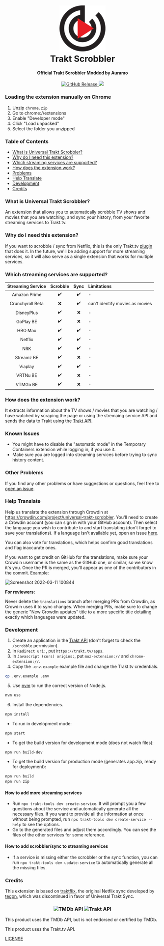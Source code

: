 <h1 align="center">
  <br>
  <img alt="Official Trakt Scrobbler" src="https://github.com/trakt-tools/universal-trakt-scrobbler/raw/master/src/images/uts-icon-128.png" width="150">
  <br>
   Trakt Scrobbler
  <br>
</h1>
<h4 align="center">Official Trakt Scrobbler Modded by Auramo</h4>
<p align="center">
  <a href="https://github.com/trakt-tools/universal-trakt-scrobbler/releases">
    <img alt="GitHub Release" src="https://img.shields.io/github/release/trakt-tools/universal-trakt-scrobbler.svg">
  </a>
	<a href="https://crowdin.com/project/universal-trakt-scrobbler" title="Crowdin" target="_blank">
		<img src="https://badges.crowdin.net/universal-trakt-scrobbler/localized.svg">
	</a>
</p>



### Loading the extension manually on Chrome

1. Unzip `chrome.zip`
2. Go to chrome://extensions
3. Enable "Developer mode"
4. Click "Load unpacked"
5. Select the folder you unzipped



### Table of Contents

- [What is Universal Trakt Scrobbler?](#what-is-universal-trakt-scrobbler)
- [Why do I need this extension?](#why-do-i-need-this-extension)
- [Which streaming services are supported?](#which-streaming-services-are-supported)
- [How does the extension work?](#how-does-the-extension-work)
- [Problems](#problems)
- [Help Translate](#help-translate)
- [Development](#development)
- [Credits](#credits)

### What is Universal Trakt Scrobbler?

An extension that allows you to automatically scrobble TV shows and movies that you are watching, and sync your history, from your favorite streaming services to Trakt.tv.

### Why do I need this extension?

If you want to scrobble / sync from Netflix, this is the only Trakt.tv [plugin](https://trakt.tv/apps) that does it. In the future, we'll be adding support for more streaming services, so it will also serve as a single extension that works for multiple services.

### Which streaming services are supported?

<!-- services-start -->
<!-- Update this section with `npx trakt-tools dev update-readme` -->

| Streaming Service | Scrobble | Sync | Limitations                     |
| :---------------: | :------: | :--: | :------------------------------ |
|   Amazon Prime    |    ✔️    |  ✔️  | -                               |
| Crunchyroll Beta  |    ❌    |  ✔️  | can't identify movies as movies |
|    DisneyPlus     |    ✔️    |  ❌  | -                               |
|     GoPlay BE     |    ✔️    |  ❌  | -                               |
|      HBO Max      |    ✔️    |  ✔️  | -                               |
|      Netflix      |    ✔️    |  ✔️  | -                               |
|        NRK        |    ✔️    |  ✔️  | -                               |
|    Streamz BE     |    ✔️    |  ❌  | -                               |
|      Viaplay      |    ✔️    |  ✔️  | -                               |
|     VRTNu BE      |    ✔️    |  ❌  | -                               |
|     VTMGo BE      |    ✔️    |  ❌  | -                               |

<!-- services-end -->

### How does the extension work?

It extracts information about the TV shows / movies that you are watching / have watched by scraping the page or using the stremaing service API and sends the data to Trakt using the [Trakt API](https://trakt.docs.apiary.io/).

### Known Issues

- You might have to disable the "automatic mode" in the Temporary Containers extension while logging in, if you use it.
- Make sure you are logged into streaming services before trying to sync history content.

### Other Problems

If you find any other problems or have suggestions or questions, feel free to [open an issue](https://github.com/trakt-tools/universal-trakt-scrobbler/issues/new).

### Help Translate

Help us translate the extension through Crowdin at https://crowdin.com/project/universal-trakt-scrobbler. You'll need to create a Crowdin account (you can sign in with your GitHub account). Then select the language you wish to contribute to and start translating (don't forget to save your translations). If a language isn't available yet, open an issue [here](https://github.com/trakt-tools/universal-trakt-scrobbler/issues/new?assignees=trakt-tools-bot&labels=new+language&template=new-language.md&title=Add+new+language%3A+%5BLANGUAGE%5D).

You can also vote for translations, which helps confirm good translations and flag inaccurate ones.

If you want to get credit on GitHub for the translations, make sure your Crowdin username is the same as the GitHub one, or similar, so we know it's you. Once the PR is merged, you'll appear as one of the contributors in the commit. Example:

![Screenshot 2022-03-11 100844](https://user-images.githubusercontent.com/25509361/157872624-e5f70050-8e29-4f21-b0b6-0e2e274c3ce2.png)

**For reviewers:**

Never delete the `translations` branch after merging PRs from Crowdin, as Crowdin uses it to sync changes. When merging PRs, make sure to change the generic "New Crowdin updates" title to a more specific title detailing exactly which languages were updated.

### Development

1. Create an application in the [Trakt API](https://trakt.tv/oauth/applications/new) (don't forget to check the `/scrobble` permission).
2. In `Redirect uri:`, put `https://trakt.tv/apps`.
3. In `Javascript (cors) origins:`, put `moz-extension://` and `chrome-extension://`.
4. Copy the `.env.example` example file and change the Trakt.tv credentials.

```bash
cp .env.example .env
```

5. Use [nvm](https://github.com/creationix/nvm) to run the correct version of Node.js.

```bash
nvm use
```

6. Install the dependencies.

```bash
npm install
```

- To run in development mode:

```bash
npm start
```

- To get the build version for development mode (does not watch files):

```bash
npm run build-dev
```

- To get the build version for production mode (generates app.zip, ready for deployment):

```bash
npm run build
npm run zip
```

#### How to add more streaming services

- Run `npx trakt-tools dev create-service`. It will prompt you a few questions about the service and automatically generate all the necessary files. If you want to provide all the information at once without being prompted, run `npx trakt-tools dev create-service --help` to see the options.
- Go to the generated files and adjust them accordingly. You can see the files of the other services for some reference.

#### How to add scrobbler/sync to streaming services

- If a service is missing either the scrobbler or the sync function, you can run `npx trakt-tools dev update-service` to automatically generate all the missing files.

### Credits

This extension is based on [traktflix](https://github.com/tegon/traktflix), the original Netflix sync developed by [tegon](https://github.com/user/tegon), which was discontinued in favor of Universal Trakt Sync.

<h3 align="center">
  <img alt="TMDb API" src="https://github.com/trakt-tools/universal-trakt-scrobbler/raw/master/assets/tmdb-api-logo.png" width="150">
  <img alt="Trakt API" src="https://github.com/trakt-tools/universal-trakt-scrobbler/raw/master/assets/trakt-api-logo.png" width="150">
</h3>

This product uses the TMDb API, but is not endorsed or certified by TMDb.

This product uses the Trakt.tv API.

[LICENSE](LICENSE)
